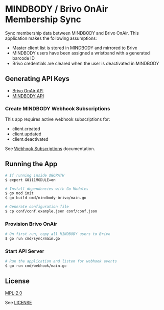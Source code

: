 # MINDBODY / Brivo OnAir Membership Sync

Sync membership data between MINDBODY and Brivo OnAir. This application makes the following assumptions:

+ Master client list is stored in MINDBODY and mirrored to Brivo
+ MINDBODY users have been assigned a wristband with a generated barcode ID
+ Brivo credentials are cleared when the user is deactivated in MINDBODY

## Generating API Keys

+ [Brivo OnAir API](https://developer.brivo.com/)
+ [MINDBODY API](https://developers.mindbodyonline.com/)

### Create MINDBODY Webhook Subscriptions

This app requires active webhook subscriptions for:

+ client.created
+ client.updated
+ client.deactivated

See [Webhook Subscriptions](https://developers.mindbodyonline.com/WebhooksDocumentation#subscriptions) documentation.

## Running the App

```sh
# If running inside $GOPATH
$ export GO111MODULE=on
```

```sh
# Install dependencies with Go Modules
$ go mod init
$ go build cmd/mindbody-brivo/main.go
```

```sh
# Generate configuration file
$ cp conf/conf.example.json conf/conf.json
```

### Provision Brivo OnAir 

```sh
# On first run, copy all MINDBODY users to Brivo
$ go run cmd/sync/main.go
```

### Start API Server

```sh
# Run the application and listen for webhook events
$ go run cmd/webhook/main.go
```

## License
[MPL-2.0](https://www.mozilla.org/en-US/MPL/2.0/)

See [LICENSE](LICENSE)